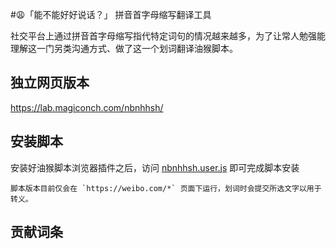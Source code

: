 #😩「能不能好好说话？」 拼音首字母缩写翻译工具

社交平台上通过拼音首字母缩写指代特定词句的情况越来越多，为了让常人勉强能理解这一门另类沟通方式、做了这一个划词翻译油猴脚本。

## 独立网页版本
https://lab.magiconch.com/nbnhhsh/


## 安装脚本

安装好油猴脚本浏览器插件之后，访问 [nbnhhsh.user.js](nbnhhsh.user.js) 即可完成脚本安装

    脚本版本目前仅会在 `https://weibo.com/*` 页面下运行，划词时会提交所选文字以用于转义。
## 贡献词条
